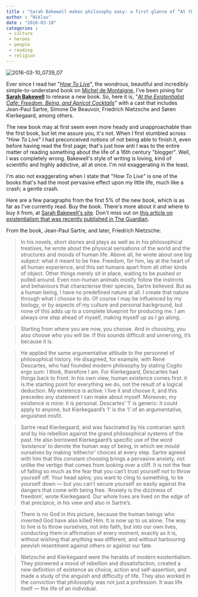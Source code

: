 ```yaml
---
title : "Sarah Bakewell makes philosophy easy: a first glance of “At the Existentialist Café”"
author : "Niklas"
date : "2016-03-10"
categories : 
 - culture
 - heroes
 - people
 - reading
 - religion
---
```


![2016-03-10_0739_07](https://niklasblog.com/wp-content/2016-03-10_0739_07.png)

Ever since I read her "_[How To Live](https://www.goodreads.com/book/show/7624457-how-to-live)_", the wondrous, beautiful and incredibly simple-to-understand book on [Michel de Montaigne](https://en.wikipedia.org/wiki/Michel_de_Montaigne), I've been pining for **[Sarah Bakewell](https://en.wikipedia.org/wiki/Sarah_Bakewell)** to release a new book. So, here it is, "_[At the Existentialist Café: Freedom, Being, and Apricot Cocktails](https://www.goodreads.com/book/show/25658482-at-the-existentialist-caf)_" with a cast that includes Jean-Paul Sartre, Simone De Beauvoir, Friedrich Nietzsche and Søren Kierkegaard, among others.

The new book may at first seem even more heady and unapproachable than the first book, but let me assure you, it's not. When I first stumbled across "_How To Live_" I had preconceived notions of not being able to finish it, even before having read the first page; that's just how anti I was to the entire matter of reading something about the life of a 16th century "blogger". Well, I was completely wrong. Bakewell's style of writing is loving, kind of scientific and highly addictive, all at once. I'm not exaggerating in the least.

I'm also not exaggerating when I state that "_How To Live_" is one of the books that's had the most pervasive effect upon my little life, much like a crash; a gentle crash.

Here are a few paragraphs from the first 5% of the new book, which is as far as I've currently read. Buy the book. There's more about it and where to buy it from, at [Sarah Bakewell's site](http://sarahbakewell.com). Don't miss out on [this article on existentialism that was recently published in The Guardian](http://www.theguardian.com/books/2016/mar/04/ten-reasons-to-be-an-existentialist).

From the book, Jean-Paul Sartre, and later, Friedrich Nietzsche:

> In his novels, short stories and plays as well as in his philosophical treatises, he wrote about the physical sensations of the world and the structures and moods of human life. Above all, he wrote about one big subject: what it meant to be free. Freedom, for him, lay at the heart of all human experience, and this set humans apart from all other kinds of object. Other things merely sit in place, waiting to be pushed or pulled around. Even non-human animals mostly follow the instincts and behaviours that characterise their species, Sartre believed. But as a human being, I have no predefined nature at all. I create that nature through what I choose to do. Of course I may be influenced by my biology, or by aspects of my culture and personal background, but none of this adds up to a complete blueprint for producing me. I am always one step ahead of myself, making myself up as I go along.

> Starting from where you are now, you choose. And in choosing, you also choose who you will be. If this sounds difficult and unnerving, it’s because it is.

> He applied the same argumentative attitude to the personnel of philosophical history. He disagreed, for example, with René Descartes, who had founded modern philosophy by stating Cogito ergo sum: I think, therefore I am. For Kierkegaard, Descartes had things back to front. In his own view, human existence comes first: it is the starting point for everything we do, not the result of a logical deduction. My existence is active: I live it and choose it, and this precedes any statement I can make about myself. Moreover, my existence is mine: it is personal. Descartes’ ‘I’ is generic: it could apply to anyone, but Kierkegaard’s ‘I’ is the ‘I’ of an argumentative, anguished misfit.

> Sartre read Kierkegaard, and was fascinated by his contrarian spirit and by his rebellion against the grand philosophical systems of the past. He also borrowed Kierkegaard’s specific use of the word ‘existence’ to denote the human way of being, in which we mould ourselves by making ‘either/or’ choices at every step. Sartre agreed with him that this constant choosing brings a pervasive anxiety, not unlike the vertigo that comes from looking over a cliff. It is not the fear of falling so much as the fear that you can’t trust yourself not to throw yourself off. Your head spins; you want to cling to something, to tie yourself down — but you can’t secure yourself so easily against the dangers that come with being free. ‘Anxiety is the dizziness of freedom’, wrote Kierkegaard. Our whole lives are lived on the edge of that precipice, in his view and also in Sartre’s.

> There is no God in this picture, because the human beings who invented God have also killed Him. It is now up to us alone. The way to live is to throw ourselves, not into faith, but into our own lives, conducting them in affirmation of every moment, exactly as it is, without wishing that anything was different, and without harbouring peevish resentment against others or against our fate.

> Nietzsche and Kierkegaard were the heralds of modern existentialism. They pioneered a mood of rebellion and dissatisfaction, created a new definition of existence as choice, action and self-assertion, and made a study of the anguish and difficulty of life. They also worked in the conviction that philosophy was not just a profession. It was life itself — the life of an individual.
